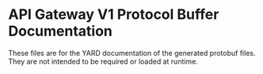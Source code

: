 # API Gateway V1 Protocol Buffer Documentation

These files are for the YARD documentation of the generated protobuf files.
They are not intended to be required or loaded at runtime.

